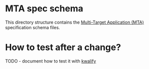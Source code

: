 # MTA spec schema
This directory structure contains the [Multi-Target Application (MTA)](https://www.sap.com/documents/2016/06/e2f618e4-757c-0010-82c7-eda71af511fa.html) specification schema files.

# How to test after a change?
TODO - document how to test it with [kwalify](http://www.kuwata-lab.com/kwalify/)